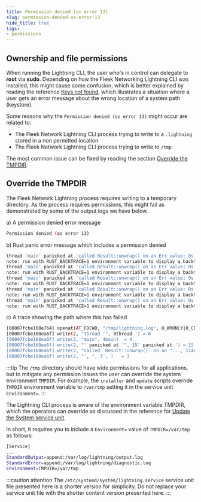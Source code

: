 ```yaml
---
title: Permission denied (os error 13)
slug: permission-denied-os-error-13
hide_title: true
tags:
- permissions
---
```


## Ownership and file permissions

When running the Lightning CLI, the user who's in control can delegate to **root** via **sudo**. Depending on how the Fleek Networking Lightning CLI was installed, this might cause some confusion, which is better explained by reading the reference [Keys not found](/references/Lightning%20CLI/keys-not-found), which illustrates a situation where a user gets an error message about the wrong location of a system path (keystore).

Some reasons why the `Permission denied (os error 13)` might occur are related to:
- The Fleek Network Lightning CLI process trying to write to a `.lightning` stored in a non permitted location
- The Fleek Network Lightning CLI process trying to write to `/tmp`

The most common issue can be fixed by reading the section [Override the TMPDIR](#override-the-tmpdir).

## Override the TMPDIR

The Fleek Network Lightning process requires writing to a temporary directory. As the process requires permissions, this might fail as demonstrated by some of the output logs we have below.

a) A permission denied error message

```sh
Permission denied (os error 13)
```

b) Rust panic error message which includes a permission denied

```sh
thread 'main' panicked at 'called Result::unwrap() on an Err value: Os { code: 13, kind: PermissionDenied, message: "Permission denied" }', core/node/src/cli.rs:181:18
note: run with RUST_BACKTRACE=1 environment variable to display a backtrace
thread 'main' panicked at 'called Result::unwrap() on an Err value: Os { code: 13, kind: PermissionDenied, message: "Permission denied" }', core/node/src/cli.rs:181:18
note: run with RUST_BACKTRACE=1 environment variable to display a backtrace
thread 'main' panicked at 'called Result::unwrap() on an Err value: Os { code: 13, kind: PermissionDenied, message: "Permission denied" }', core/node/src/cli.rs:181:18
note: run with RUST_BACKTRACE=1 environment variable to display a backtrace
thread 'main' panicked at 'called Result::unwrap() on an Err value: Os { code: 13, kind: PermissionDenied, message: "Permission denied" }', core/node/src/cli.rs:181:18
note: run with RUST_BACKTRACE=1 environment variable to display a backtrace
thread 'main' panicked at 'called Result::unwrap() on an Err value: Os { code: 13, kind: PermissionDenied, message: "Permission denied" }', core/node/src/cli.rs:181:18
note: run with RUST_BACKTRACE=1 environment variable to display a backtrace
```

c) A trace showing the path where this has failed

```sh
[00007fcbe168e764] openat(AT_FDCWD, "/tmp/lightning.log", O_WRONLY|O_CREAT|O_APPEND|O_CLOEXEC, 0666) = -1 EACCES (Permission denied)
[00007fcbe168ea6f] write(2, "thread '", 8thread ') = 8
[00007fcbe168ea6f] write(2, "main", 4main)  = 4
[00007fcbe168ea6f] write(2, "' panicked at '", 15' panicked at ') = 15
[00007fcbe168ea6f] write(2, "called `Result::unwrap()` on an "..., 114called `Result::unwrap()` on an `Err` value: Os { code: 13, kind: PermissionDenied, message: "Permission denied" }) = 114
[00007fcbe168ea6f] write(2, "', ", 3', )   = 3
```

:::tip
The `/tmp` directory should have wide permissions for all applications, but to mitigate any permission issues the user can override the system environment `TMPDIR`. For example, the `installer` and `update` scripts override `TMPDIR` environment variable to `/var/tmp` setting it in the service unit `Environment=`.
:::

The Lightning CLI process is aware of the environment variable TMPDIR, which the operators can override as discussed in the reference for [Update the System service unit](/references/Lightning%20CLI/update-cli-from-source-code/#update-the-systemd-service-unit).

In short, it requires you to include a `Environment=` value of `TMPDIR=/var/tmp` as follows:

```sh
[Service]
...
StandardOutput=append:/var/log/lightning/output.log
StandardError=append:/var/log/lightning/diagnostic.log
Environment=TMPDIR=/var/tmp
```

:::caution attention
The `/etc/systemd/system/lightning.service` service unit file presented here is a shorter version for simplicity. Do not replace your service unit file with the shorter content version presented here.
:::
